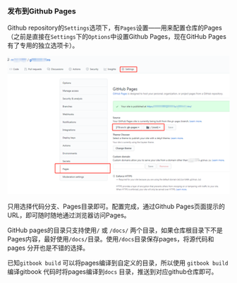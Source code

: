 ### 发布到Github Pages

Github repository的`Settings`选项下，有`Pages`设置——用来配置仓库的Pages（之前是直接在`Settings`下的`Options`中设置Github Pages，现在GitHub Pages有了专用的独立选项卡）。

![1623046492521](/assets/1623046492521.png)

只用选择代码分支、Pages目录即可。配置完成，通过Github Pages页面提示的URL，即可随时随地通过浏览器访问Pages。

GitHub pages的目录只支持使用`/` 或 `/docs/` 两个目录，如果仓库根目录下不是Pages内容，最好使用`/docs/`目录。使用`/docs`目录保存pages，将源代码和 pages 分开也是不错的选择。

已知`gitbook build` 可以将pages编译到自定义的目录，所以使用 `gitbook build` 编译gitbook 代码时将pages编译到`docs` 目录，推送到对应github仓库即可。